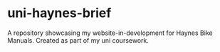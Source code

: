 # uni-haynes-brief
A repository showcasing my website-in-development for Haynes Bike Manuals. Created as part of my uni coursework.

